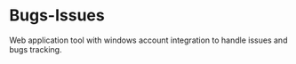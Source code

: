 Bugs-Issues
===========

Web application tool with windows account integration to handle issues and bugs tracking.
